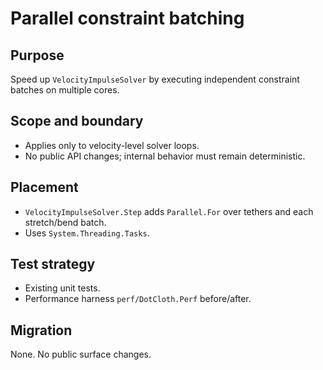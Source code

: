 # Parallel constraint batching

## Purpose
Speed up `VelocityImpulseSolver` by executing independent constraint batches on multiple cores.

## Scope and boundary
- Applies only to velocity-level solver loops.
- No public API changes; internal behavior must remain deterministic.

## Placement
- `VelocityImpulseSolver.Step` adds `Parallel.For` over tethers and each stretch/bend batch.
- Uses `System.Threading.Tasks`.

## Test strategy
- Existing unit tests.
- Performance harness `perf/DotCloth.Perf` before/after.

## Migration
None. No public surface changes.
